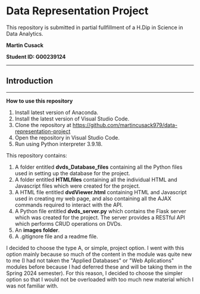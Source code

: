 # Data Representation Project

This repository is submitted in partial fullfillment of a H.Dip in Science in Data Analytics.

**Martin Cusack**

**Student ID: G00239124**
***

## Introduction
***

**How to use this repository**

1. Install latest version of Anaconda.
2. Install the latest version of Visual Studio Code.
3. Clone the repository at https://github.com/martincusack979/data-representation-project
4. Open the repository in Visual Studio Code.
5. Run using Python interpreter 3.9.18.

This repository contains: 
1. A folder entitled **dvds_Database_files** containing all the Python files used in setting up the database for the project.
2. A folder entitled **HTMLfiles**  containing all the individual HTML and Javascript files which were created for the project.
3. A HTML file entitled **dvdViewer.html** containing HTML and Javascript used in creating my web page, and also containing all
 the AJAX commands required to interact with the API.
4. A Python file entitled **dvds_server.py** which contains the Flask server which was created for the project. The server
 provides a RESTful API which performs CRUD operations on DVDs.
5. An **images folder**.
6. A .gitignore file and a readme file.

I decided to choose the type A, or simple, project option.  I went with this option mainly because so much of the content in the module was quite new to me (I had not taken the "Applied Databases" or "Web Aplications" modules before because I had deferred these and will be taking them in the Spring 2024 semester).  For this reason, I decided to choose the simpler option so that I would not be overloaded with too much new material which I was not familiar with.





